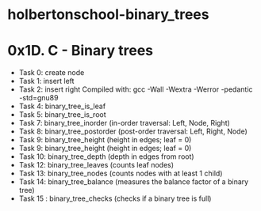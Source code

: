 # holbertonschool-binary_trees
# 0x1D. C - Binary trees
- Task 0: create node
- Task 1: insert left
- Task 2: insert right
Compiled with: gcc -Wall -Wextra -Werror -pedantic -std=gnu89
- Task 4: binary_tree_is_leaf
- Task 5: binary_tree_is_root
- Task 7: binary_tree_inorder (in-order traversal: Left, Node, Right)
- Task 8: binary_tree_postorder (post-order traversal: Left, Right, Node)
- Task 9: binary_tree_height (height in edges; leaf = 0)
- Task 9: binary_tree_height (height in edges; leaf = 0)
- Task 10: binary_tree_depth (depth in edges from root)
- Task 12: binary_tree_leaves (counts leaf nodes)
- Task 13: binary_tree_nodes (counts nodes with at least 1 child)
- Task 14: binary_tree_balance (measures the balance factor of a binary tree)
- Task 15 : binary_tree_checks (checks if a binary tree is full)
